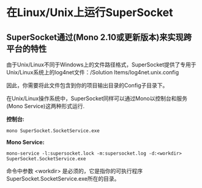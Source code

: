 # 在Linux/Unix上运行SuperSocket

## SuperSocket通过(Mono 2.10或更新版本)来实现跨平台的特性

由于Unix/Linux不同于Windows上的文件路径格式，SuperSocket提供了专用于Unix/Linux系统上的log4net文件：/Solution Items/log4net.unix.config

因此，你需要将此文件包含到你的项目输出目录的Config子目录下。

在Unix/Linux操作系统中，SuperSocket同样可以通过Mono以控制台和服务(Mono Service)这两种形式运行.

**控制台:**

    mono SuperSocket.SocketService.exe


**Mono Service:**

    mono-service -l:supersocket.lock -m:supersocket.log -d:<workdir> SuperSocket.SocketService.exe

命令中参数 &lt;workdir> 是必须的，它是指你的可执行程序SuperSocket.SocketService.exe所在的目录。
